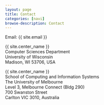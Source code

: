```yaml
---
layout: page
title: Contact
categories: [navi]
browse-description: Contact
---
```


Email: {{ site.email }}

<p>
{{ site.center_name }}
<br>
Computer Sciences Department
<br>
University of Wisconsin
<br>
Madison, WI 53706, USA

<p>
{{ site.center_name }}
<br>
School of Computing and Information Systems
<br>
The University of Melbourne
<br>
Level 3, Melbourne Connect (Bldg 290)
<br>
700 Swanston Street
<br>
Carlton VIC 3010, Australia